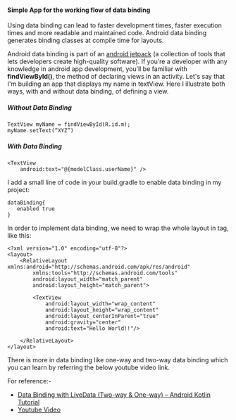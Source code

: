 #### Simple App for the working flow of data binding

Using data binding can lead to faster development times, faster execution times and more readable and maintained code. Android data binding generates binding classes at compile time for layouts.

Android data binding is part of an [android jetpack](https://developer.android.com/jetpack) (a collection of tools that lets developers create high-quality software). If you’re a developer with any knowledge in android app development, you’ll be familiar with **findViewById()**, the method of declaring views in an activity. Let's say that I'm building an app that displays my name in textView. Here I illustrate both ways, with and without data binding, of defining a view.
##### Without Data Binding
```
TextView myName = findViewById(R.id.m);
myName.setText(“XYZ”)
```

##### With Data Binding
```
<TextView
    android:text="@{modelClass.userName}" />
```

I add a small line of code in your build.gradle to enable data binding in my project:
```
dataBinding{
   enabled true
}
```

In order to implement data binding, we need to wrap the whole layout in <layout></layout> tag, like this:
```
<?xml version="1.0" encoding="utf-8"?>
<layout>
    <RelativeLayout xmlns:android="http://schemas.android.com/apk/res/android"
        xmlns:tools="http://schemas.android.com/tools"
        android:layout_width="match_parent"
        android:layout_height="match_parent">

        <TextView
            android:layout_width="wrap_content"
            android:layout_height="wrap_content"
            android:layout_centerInParent="true"
            android:gravity="center"
            android:text="Hello World!!"/>

    </RelativeLayout>
</layout>
```

There is more in data binding like one-way and two-way data binding which you can learn by referring the below youtube video link.

For reference:-
* [Data Binding with LiveData (Two-way & One-way) – Android Kotlin Tutorial](https://resocoder.com/2018/09/21/data-binding-with-livedata-two-way-one-way-android-kotlin-tutorial/)
* [Youtube Video](https://youtu.be/T-nQP9fidKU)
